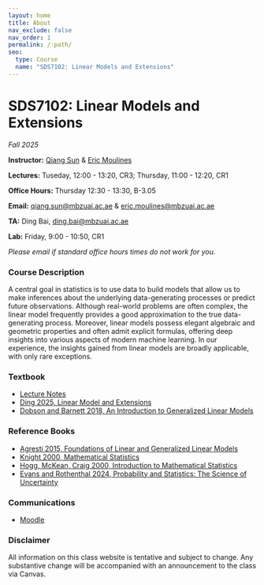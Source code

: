 ```yaml
---
layout: home
title: About
nav_exclude: false
nav_order: 1
permalink: /:path/
seo:
  type: Course
  name: "SDS7102: Linear Models and Extensions"
---
```


# SDS7102: Linear Models and Extensions

_Fall 2025_

**Instructor:** [Qiang Sun](https://sites.google.com/view/qsun) & [Eric Moulines](https://mbzuai.ac.ae/study/faculty/professor-eric-moulines/)

**Lectures:** Tuseday, 12:00 - 13:20, CR3; Thursday, 11:00 - 12:20, CR1

**Office Hours:** Thursday 12:30 - 13:30, B-3.05

**Email:** [qiang.sun@mbzuai.ac.ae](mailto:qiang.sun@mbzuai.ac.ae) & [eric.moulines@mbzuai.ac.ae](mailto:eric.moulines@mbzuai.ac.ae)

**TA:** Ding Bai, [ding.bai@mbzuai.ac.ae](mailto:ding.bai@mbzuai.ac.ae)

**Lab:** Friday, 9:00 - 10:50, CR1

_Please email if standard office hours times do not work for you._

### Course Description 
A central goal in statistics is to use data to build models that allow us to make inferences about the underlying data-generating processes or predict future observations. Although real-world problems are often complex, the linear model frequently provides a good approximation to the true data-generating process. Moreover, linear models possess elegant algebraic and geometric properties and often admit explicit formulas, offering deep insights into various aspects of modern machine learning.  In our experience, the insights gained from linear models are broadly applicable, with only rare exceptions. 


### Textbook

* [Lecture Notes](https://nexais.github.io/sds7102/lectures/lmnotes.pdf)
* [Ding 2025, Linear Model and Extensions](https://arxiv.org/pdf/2401.00649.pdf)
* [Dobson and Barnett 2018, An Introduction to Generalized Linear Models](https://www.amazon.com/Introduction-Generalized-Chapman-Statistical-Science/dp/1138741515)




### Reference Books
* [Agresti 2015, Foundations of Linear and Generalized Linear Models](https://www.amazon.com/Foundations-Linear-Generalized-Probability-Statistics/dp/1118730038)
* [Knight 2000, Mathematical Statistics](https://www.amazon.com/Mathematical-Statistics-Chapman-Statistical-Science/dp/158488178X)
* [Hogg, McKean, Craig 2000, Introduction to Mathematical Statistics](https://www.amazon.ae/Introduction-Mathematical-Statistics-Global-Robert/dp/1292264764)
* [Evans and Rothenthal 2024, Probability and Statistics: The Science of Uncertainty](https://utstat.utoronto.ca/mikevans/jeffrosenthal/)




### Communications
* [Moodle](https://lms.mbzuai.ac.ae/course/view.php?id=899)



### Disclaimer
All information on this class website is tentative and subject to change. Any substantive change will be accompanied with an announcement to the class via Canvas.

